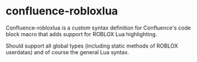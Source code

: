 # confluence-robloxlua
Confluence-robloxlua is a custom syntax definition for Confluence's code block macro that adds support for ROBLOX Lua highlighting.

Should support all global types (including static methods of ROBLOX userdatas) and of course the general Lua syntax.